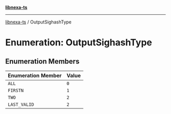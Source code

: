 [**libnexa-ts**](../index.md)

***

[libnexa-ts](../index.md) / OutputSighashType

# Enumeration: OutputSighashType

## Enumeration Members

| Enumeration Member | Value |
| ------ | ------ |
| <a id="all"></a> `ALL` | `0` |
| <a id="firstn"></a> `FIRSTN` | `1` |
| <a id="two"></a> `TWO` | `2` |
| <a id="last_valid"></a> `LAST_VALID` | `2` |
